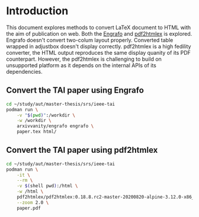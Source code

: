 # Introduction

This document explores methods to convert LaTeX document to HTML with the aim
of publication on web. Both the [Engrafo][1] and [pdf2htmlex][2] is explored.
Engrafo doesn't convert two-colum layout properly. Converted table wrapped in
adjustbox doesn't display correctly. pdf2htmlex is a high fedility converter,
the HTML output reproduces the same display quanity of its PDF counterpart.
However, the pdf2htmlex is challenging to build on unsupported platform as it
depends on the internal APIs of its dependencies.

## Convert the TAI paper using Engrafo

~~~~bash
cd ~/study/aut/master-thesis/srs/ieee-tai
podman run \
    -v "$(pwd)":/workdir \
    -w /workdir \
    arxivvanity/engrafo engrafo \
    paper.tex html/
~~~~

## Convert the TAI paper using pdf2htmlex

~~~~bash
cd ~/study/aut/master-thesis/srs/ieee-tai
podman run \
    -it \
    --rm \
    -v $(shell pwd):/html \
    -w /html \
    pdf2htmlex/pdf2htmlex:0.18.8.rc2-master-20200820-alpine-3.12.0-x86_64 \
    --zoom 2.0 \
    paper.pdf
~~~~

[1]: https://github.com/arxiv-vanity/engrafo
[2]: https://github.com/pdf2htmlex/pdf2htmlex
